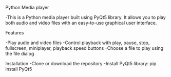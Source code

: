 Python Media player

  -This is a Python media player built using PyQt5 library. It allows you to play both audio and video files with an easy-to-use graphical user interface.

Features

  -Play audio and video files
  -Control playback with play, pause, stop, fullscreen, miniplayer, playback speed buttons
  -Choose a file to play using the file dialog

Installation
  -Clone or download the repository
  -Install PyQt5 library: pip install PyQt5


